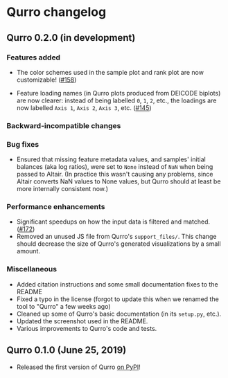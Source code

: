 # Qurro changelog

## Qurro 0.2.0 (in development)
### Features added
- The color schemes used in the sample plot and rank plot are now customizable!
  ([#158](https://github.com/fedarko/qurro/issues/158))

- Feature loading names (in Qurro plots produced from DEICODE biplots) are now
  clearer: instead of being labelled `0`, `1`, `2`, etc., the loadings are now
  labelled `Axis 1`, `Axis 2`, `Axis 3`, etc.
  ([#145](https://github.com/fedarko/qurro/issues/145))
### Backward-incompatible changes
### Bug fixes
- Ensured that missing feature metadata values, and samples' initial balances
  (aka log ratios), were set to `None` instead of `NaN` when being passed to
  Altair. (In practice this wasn't causing any problems, since Altair converts
  NaN values to None values, but Qurro should at least be more internally
  consistent now.)
### Performance enhancements
- Significant speedups on how the input data is filtered and matched.
  ([#172](https://github.com/fedarko/qurro/issues/172))
- Removed an unused JS file from Qurro's `support_files/`. This change should
  decrease the size of Qurro's generated visualizations by a small amount.
### Miscellaneous 
- Added citation instructions and some small documentation fixes to the README
- Fixed a typo in the license (forgot to update this when we renamed the tool
  to "Qurro" a few weeks ago)
- Cleaned up some of Qurro's basic documentation (in its `setup.py`, etc.).
- Updated the screenshot used in the README.
- Various improvements to Qurro's code and tests.

## Qurro 0.1.0 (June 25, 2019)
- Released the first version of Qurro [on PyPI](https://pypi.org/project/qurro/)!

